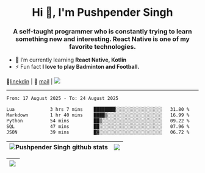 <h1 align="center">Hi 👋, I'm Pushpender Singh</h1>
<h3 align="center">A self-taught programmer who is constantly trying to learn something new and interesting. React Native is one of my favorite technologies.</h3>

- 🌱 I’m currently learning **React Native, Kotlin**
- ⚡ Fun fact **I love to play Badminton and Football.**

👔[linekdin](https://www.linkedin.com/in/pushpender-singh-240061202/) | 📧 [mail](mailto:pushpendersingh694@gmail.com) | 
<a href="https://github.com/pushpender-singh-ap/pushpender-singh-ap">
    <img src="https://komarev.com/ghpvc/?username=pushpender-singh-ap&style=for-the-badge">
</a>


---

<!--START_SECTION:waka-->

```txt
From: 17 August 2025 - To: 24 August 2025

Lua             3 hrs 7 mins    ████████░░░░░░░░░░░░░░░░░   31.80 %
Markdown        1 hr 40 mins    ████▒░░░░░░░░░░░░░░░░░░░░   16.99 %
Python          54 mins         ██▒░░░░░░░░░░░░░░░░░░░░░░   09.22 %
SQL             47 mins         ██░░░░░░░░░░░░░░░░░░░░░░░   07.96 %
JSON            39 mins         █▓░░░░░░░░░░░░░░░░░░░░░░░   06.72 %
```

<!--END_SECTION:waka-->


| <a><img align="center" src="https://github-readme-stats-iota-ecru-15.vercel.app/api?username=pushpender-singh-ap&show_icons=true&include_all_commits=true&theme=buefy&hide_border=true" alt="Pushpender Singh github stats" /></a> | <a><img align="center" src="https://github-readme-stats-iota-ecru-15.vercel.app/api/top-langs/?username=pushpender-singh-ap&layout=compact&theme=buefy&hide_border=true" /></a> |
| ------------- | ------------- |

| <a> <img align="left" src="https://github-readme-streak-stats.herokuapp.com/?user=pushpender-singh-ap" /></br> </a> |
| ------------- |
